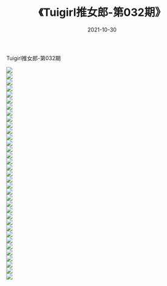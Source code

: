 ﻿---
layout: post
title:  《Tuigirl推女郎-第032期》
date:   2021-10-30
img: http://imgx.orgx.ga/漏D/网络美图/2021/Tuigirl推女郎-第032期/000.jpg
categories: [美女, 清纯, 唯美]
---

Tuigirl推女郎-第032期

  ![](http://imgx.orgx.ga/漏D/网络美图/2021/Tuigirl推女郎-第032期/001.jpg) <br> ![](http://imgx.orgx.ga/漏D/网络美图/2021/Tuigirl推女郎-第032期/002.jpg) <br> ![](http://imgx.orgx.ga/漏D/网络美图/2021/Tuigirl推女郎-第032期/003.jpg) <br> ![](http://imgx.orgx.ga/漏D/网络美图/2021/Tuigirl推女郎-第032期/004.jpg) <br> ![](http://imgx.orgx.ga/漏D/网络美图/2021/Tuigirl推女郎-第032期/005.jpg) <br> ![](http://imgx.orgx.ga/漏D/网络美图/2021/Tuigirl推女郎-第032期/006.jpg) <br> ![](http://imgx.orgx.ga/漏D/网络美图/2021/Tuigirl推女郎-第032期/007.jpg) <br> ![](http://imgx.orgx.ga/漏D/网络美图/2021/Tuigirl推女郎-第032期/008.jpg) <br> ![](http://imgx.orgx.ga/漏D/网络美图/2021/Tuigirl推女郎-第032期/009.jpg) <br> ![](http://imgx.orgx.ga/漏D/网络美图/2021/Tuigirl推女郎-第032期/010.jpg) <br> ![](http://imgx.orgx.ga/漏D/网络美图/2021/Tuigirl推女郎-第032期/011.jpg) <br> ![](http://imgx.orgx.ga/漏D/网络美图/2021/Tuigirl推女郎-第032期/012.jpg) <br> ![](http://imgx.orgx.ga/漏D/网络美图/2021/Tuigirl推女郎-第032期/013.jpg) <br> ![](http://imgx.orgx.ga/漏D/网络美图/2021/Tuigirl推女郎-第032期/014.jpg) <br> ![](http://imgx.orgx.ga/漏D/网络美图/2021/Tuigirl推女郎-第032期/015.jpg) <br> ![](http://imgx.orgx.ga/漏D/网络美图/2021/Tuigirl推女郎-第032期/016.jpg) <br> ![](http://imgx.orgx.ga/漏D/网络美图/2021/Tuigirl推女郎-第032期/017.jpg) <br> ![](http://imgx.orgx.ga/漏D/网络美图/2021/Tuigirl推女郎-第032期/018.jpg) <br> ![](http://imgx.orgx.ga/漏D/网络美图/2021/Tuigirl推女郎-第032期/019.jpg) <br> ![](http://imgx.orgx.ga/漏D/网络美图/2021/Tuigirl推女郎-第032期/020.jpg) <br> ![](http://imgx.orgx.ga/漏D/网络美图/2021/Tuigirl推女郎-第032期/021.jpg) <br> ![](http://imgx.orgx.ga/漏D/网络美图/2021/Tuigirl推女郎-第032期/022.jpg) <br> ![](http://imgx.orgx.ga/漏D/网络美图/2021/Tuigirl推女郎-第032期/023.jpg) <br> ![](http://imgx.orgx.ga/漏D/网络美图/2021/Tuigirl推女郎-第032期/024.jpg) <br> ![](http://imgx.orgx.ga/漏D/网络美图/2021/Tuigirl推女郎-第032期/025.jpg) <br> ![](http://imgx.orgx.ga/漏D/网络美图/2021/Tuigirl推女郎-第032期/026.jpg) <br> ![](http://imgx.orgx.ga/漏D/网络美图/2021/Tuigirl推女郎-第032期/027.jpg) <br> ![](http://imgx.orgx.ga/漏D/网络美图/2021/Tuigirl推女郎-第032期/028.jpg) <br> ![](http://imgx.orgx.ga/漏D/网络美图/2021/Tuigirl推女郎-第032期/029.jpg) <br> ![](http://imgx.orgx.ga/漏D/网络美图/2021/Tuigirl推女郎-第032期/030.jpg) <br> ![](http://imgx.orgx.ga/漏D/网络美图/2021/Tuigirl推女郎-第032期/031.jpg) <br> ![](http://imgx.orgx.ga/漏D/网络美图/2021/Tuigirl推女郎-第032期/032.jpg) <br> ![](http://imgx.orgx.ga/漏D/网络美图/2021/Tuigirl推女郎-第032期/033.jpg) <br> ![](http://imgx.orgx.ga/漏D/网络美图/2021/Tuigirl推女郎-第032期/034.jpg) <br> ![](http://imgx.orgx.ga/漏D/网络美图/2021/Tuigirl推女郎-第032期/035.jpg) <br>